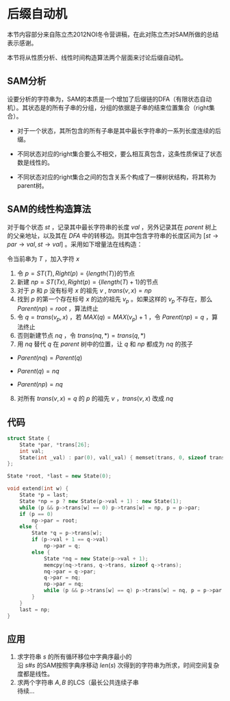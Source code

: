 # 后缀自动机
本节内容部分来自陈立杰2012NOI冬令营讲稿，在此对陈立杰对SAM所做的总结表示感谢。

本节将从性质分析、线性时间构造算法两个层面来讨论后缀自动机。


## SAM分析
设要分析的字符串为，SAM的本质是一个增加了后缀链的DFA（有限状态自动机）。其状态是的所有子串的分组，分组的依据是子串的结束位置集合（right集合）。

* 对于一个状态，其所包含的所有子串是其中最长字符串的一系列长度连续的后缀。

* 不同状态对应的right集合要么不相交，要么相互真包含，这条性质保证了状态数是线性的。

* 不同状态对应的right集合之间的包含关系个构成了一棵树状结构，将其称为parent树。


## SAM的线性构造算法
对于每个状态 $st$ ，记录其中最长字符串的长度 $val$ ，另外记录其在 $parent$ 树上的父亲地址，以及其在 $DFA$ 中的转移边。则其中包含字符串的长度区间为 $[st \rightarrow par \rightarrow val, st \rightarrow val]$ 。采用如下增量法在线构造：

令当前串为 $T$ ，加入字符 $x$ 

1. 令 $p=ST(T), Right(p)=\{length(T)\}$的节点
2. 新建 $np=ST(Tx), Right(p)=\{llength(T) + 1\}$的节点 
3. 对于 $p$ 和 $p$ 没有标号 $x$ 的祖先 $v$ , $trans(v, x)=np$
4. 找到 $p$ 的第一个存在标号 $x$ 的边的祖先 $v_p$ 。如果这样的 $v_p$ 不存在，那么 $Parent(np)=root$ ，算法终止
5. 令 $q=trans(v_p, x)$ ，若 $MAX(q)=MAX(v_p) + 1$ ，令 $Parent(np)=q$ ，算法终止
6. 否则新建节点 $nq$ ，令 $trans(nq, *)=trans(q, *)$ 
7. 用 $nq$ 替代 $q$ 在 $parent$ 树中的位置，让 $q$ 和 $np$ 都成为 $nq$ 的孩子
* $Parent(nq)=Parent(q)$

* $Parent(q) = nq$

* $Parent(np)=nq$
8. 对所有 $trans(v, x)=q$ 的 $p$ 的祖先 $v$ ，$trans(v, x)$ 改成 $nq$


## 代码
```cpp
struct State {
    State *par, *trans[26];
    int val;
    State(int _val) : par(0), val(_val) { memset(trans, 0, sizeof trans); }
};

State *root, *last = new State(0);

void extend(int w) {
    State *p = last;
    State *np = p ? new State(p->val + 1) : new State(1);
    while (p && p->trans[w] == 0) p->trans[w] = np, p = p->par;
    if (p == 0)
        np->par = root;
    else {
        State *q = p->trans[w];
        if (p->val + 1 == q->val)
            np->par = q;
        else {
            State *nq = new State(p->val + 1);
            memcpy(nq->trans, q->trans, sizeof q->trans);
            nq->par = q->par;
            q->par = nq;
            np->par = nq;
            while (p && p->trans[w] == q) p->trans[w] = nq, p = p->par;
        }
    }
    last = np;
}
```


## 应用
1. 求字符串 $s$ 的所有循环移位中字典序最小的  
沿 $s\#s$ 的SAM按照字典序移动 $len(s)$ 次得到的字符串为所求，时间空间复杂度都是线性。
2. 求两个字符串 $A, B$ 的LCS（最长公共连续子串  
待续...
